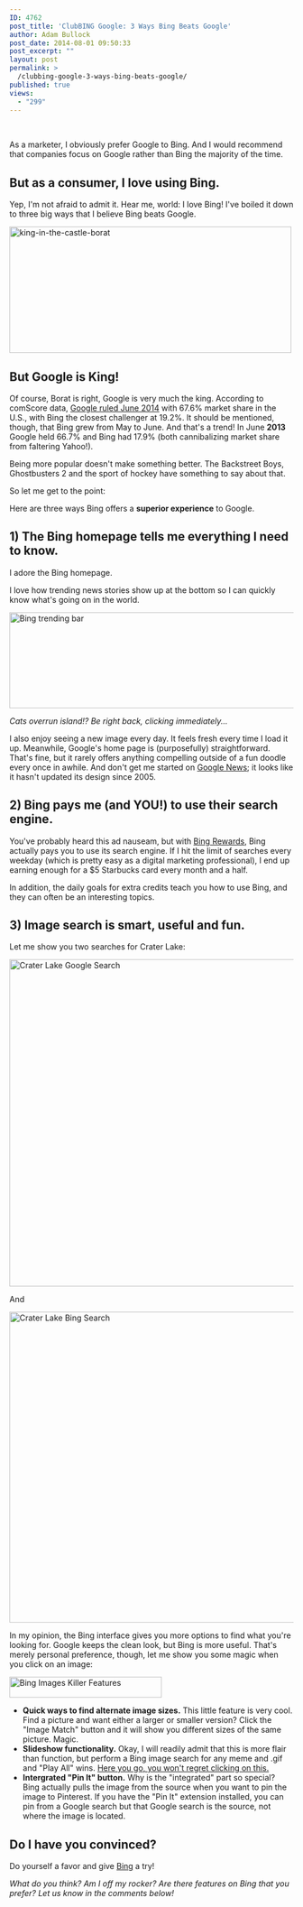 ```yaml
---
ID: 4762
post_title: 'ClubBING Google: 3 Ways Bing Beats Google'
author: Adam Bullock
post_date: 2014-08-01 09:50:33
post_excerpt: ""
layout: post
permalink: >
  /clubbing-google-3-ways-bing-beats-google/
published: true
views:
  - "299"
---
```

<br>
<p>As a marketer, I obviously prefer Google to Bing. And I would recommend that companies focus on Google rather than Bing the majority of the time.</p>

<h2>But as a consumer, I love using Bing.</h2>

<p>Yep, I'm not afraid to admit it. Hear me, world: I love Bing! I've boiled it down to three big ways that I believe Bing beats Google.</p>
<!--more-->

<p><a href="http://mkgmediagroup.com/wp-content/uploads/2014/07/king-in-the-castle.gif"><img src="http://mkgmediagroup.com/wp-content/uploads/2014/07/king-in-the-castle.gif" alt="king-in-the-castle-borat" width="500" height="224" class="alignnone size-full wp-image-4765" /></a></p>

<h2>But Google is King!</h2>

<p>Of course, Borat is right, Google is very much the king. According to comScore data, <a href="https://www.comscore.com/Insights/Market-Rankings/comScore-Releases-June-2014-US-Search-Engine-Rankings" target="_blank">Google ruled June 2014</a> with 67.6% market share in the U.S., with Bing the closest challenger at 19.2%. It should be mentioned, though, that Bing grew from May to June. And that's a trend! In June <strong>2013</strong> Google held 66.7% and Bing had 17.9% (both cannibalizing market share from faltering Yahoo!).</p>

<p>Being more popular doesn't make something better. The Backstreet Boys, Ghostbusters 2 and the sport of hockey have something to say about that.</p>

<p>So let me get to the point:</p>

<p>Here are three ways Bing offers a <strong>superior experience</strong> to Google.</p>

<h2>1) The Bing homepage tells me everything I need to know.</h2>

<p>I adore the Bing homepage.</p>

<p>I love how trending news stories show up at the bottom so I can quickly know what's going on in the world.</p>

<p><a href="http://mkgmediagroup.com/wp-content/uploads/2014/08/footer.png"><img src="http://mkgmediagroup.com/wp-content/uploads/2014/08/footer.png" alt="Bing trending bar" width="1132" height="170" class="alignnone size-full wp-image-4779" /></a></p>

<p><i>Cats overrun island!? Be right back, clicking immediately...</i></p>

<p>I also enjoy seeing a new image every day. It feels fresh every time I load it up. Meanwhile, Google's home page is (purposefully) straightforward. That's fine, but it rarely offers anything compelling outside of a fun doodle every once in awhile. And don't get me started on <a href="https://news.google.com/" target="_blank">Google News</a>; it looks like it hasn't updated its design since 2005.</p>

<h2>2) Bing pays me (and YOU!) to use their search engine.</h2>

<p>You've probably heard this ad nauseam, but with <a href="www.bing.com/reward" target="_blank">Bing Rewards</a>, Bing actually pays you to use its search engine. If I hit the limit of searches every weekday (which is pretty easy as a digital marketing professional), I end up earning enough for a $5 Starbucks card every month and a half.</p>

<p>In addition, the daily goals for extra credits teach you how to use Bing, and they can often be an interesting topics.</p>

<h2>3) Image search is smart, useful and fun.</h2>

<p>Let me show you two searches for Crater Lake:</p>

<p><a href="http://mkgmediagroup.com/wp-content/uploads/2014/07/GoogleCL.png"><img src="http://mkgmediagroup.com/wp-content/uploads/2014/07/GoogleCL.png" alt="Crater Lake Google Search" width="1161" height="580" class="alignnone size-full wp-image-4768" /></a></p>

<p>And</p>

<p><a href="http://mkgmediagroup.com/wp-content/uploads/2014/07/BingCL.png"><img src="http://mkgmediagroup.com/wp-content/uploads/2014/07/BingCL.png" alt="Crater Lake Bing Search" width="1155" height="551" class="alignnone size-full wp-image-4769" /></a></p>

<p>In my opinion, the Bing interface gives you more options to find what you're looking for. Google keeps the clean look, but Bing is more useful. That's merely personal preference, though, let me show you some magic when you click on an image:</p>

<p><a href="http://mkgmediagroup.com/wp-content/uploads/2014/07/BingImages.png"><img src="http://mkgmediagroup.com/wp-content/uploads/2014/07/BingImages.png" alt="Bing Images Killer Features" width="270" height="37" class="alignnone size-full wp-image-4771" /></a></p>

<p>
<ul>
<li><strong>Quick ways to find alternate image sizes.</strong> This little feature is very cool. Find a picture and want either a larger or smaller version? Click the "Image Match" button and it will show you different sizes of the same picture. Magic.</li>
<li><strong>Slideshow functionality.</strong> Okay, I will readily admit that this is more flair than function, but perform a Bing image search for any meme and .gif and "Play All" wins. <a href="http://www.bing.com/images/search?q=deal+with+it+gif&FORM=HDRSC2#view=detail&id=91BFF905D9496FA7C5D02B0FC7E0C91EE9A699C8&selectedIndex=1" target="_blank">Here you go, you won't regret clicking on this.</a></li>
<li><strong>Intergrated "Pin It" button.</strong> Why is the "integrated" part so special? Bing actually pulls the image from the source when you want to pin the image to Pinterest. If you have the "Pin It" extension installed, you can pin from a Google search but that Google search is the source, not where the image is located.</li>
</ul>
</p>

<h2>Do I have you convinced?</h2>

<p>Do yourself a favor and give <a href="http://www.bing.com" target="_blank">Bing</a> a try!</p>

<p><i>What do you think? Am I off my rocker? Are there features on Bing that you prefer? Let us know in the comments below!</i></p>